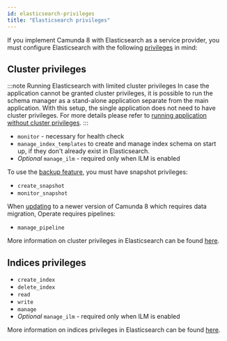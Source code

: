 ```yaml
---
id: elasticsearch-privileges
title: "Elasticsearch privileges"
---
```


If you implement Camunda 8 with Elasticsearch as a service provider, you must configure Elasticsearch with the following [privileges](https://www.elastic.co/guide/en/elasticsearch/reference/current/security-privileges.html) in mind:

## Cluster privileges

:::note Running Elasticsearch with limited cluster privileges
In case the application cannot be granted cluster privileges, it is possible to run the schema manager as a stand-alone application separate from the main application. With this setup, the single application does not need to have cluster privileges. For more details please refer to [running application without cluster privileges](./elasticsearch-without-cluster-privileges.md).
:::

- `monitor` - necessary for health check
- `manage_index_templates` to create and manage index schema on start up, if they don't already exist in Elasticsearch.
- _Optional_ `manage_ilm` - required only when ILM is enabled

To use the [backup feature](/self-managed/operational-guides/backup-restore/backup-and-restore.md), you must have snapshot privileges:

- `create_snapshot`
- `monitor_snapshot`

When [updating](/self-managed/operational-guides/update-guide/introduction.md) to a newer version of Camunda 8 which requires data migration, Operate requires pipelines:

- `manage_pipeline`

More information on cluster privileges in Elasticsearch can be found [here](https://www.elastic.co/guide/en/elasticsearch/reference/current/security-privileges.html#privileges-list-cluster).

## Indices privileges

- `create_index`
- `delete_index`
- `read`
- `write`
- `manage`
- _Optional_ `manage_ilm` - required only when ILM is enabled

More information on indices privileges in Elasticsearch can be found [here](https://www.elastic.co/guide/en/elasticsearch/reference/current/security-privileges.html#privileges-list-indices).
